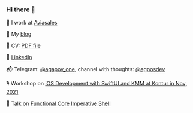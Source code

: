 ### Hi there 👋

👷 I work at [Aviasales](https://www.aviasales.ru/about/ru/work)

📃 My [blog](https://github.com/AgapovOne/blog)

📝 CV: [PDF file ](https://github.com/AgapovOne/blog/blob/main/cv.pdf)

🤯 [LinkedIn](https://linkedin.com/in/alexey-agapov-one)

📬 Telegram: [@agapov_one](https://t.me/agapov_one), channel with thoughts: [@agposdev](https://t.me/agposdev)

🎙 Workshop on [iOS Development with SwiftUI and KMM at Kontur in Nov, 2021](https://youtu.be/WMRFMPwwUuo?t=16825)

🎤 Talk on [Functional Core Imperative Shell](https://github.com/AgapovOne/blog/blob/main/talks/fcis/README.md)
